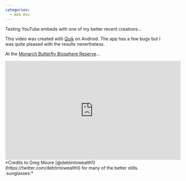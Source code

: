 ```yaml
---
categories:
  - Web Dev
---
```

Testing YouTube embeds with one of my better recent creations...

This video was created with [Quik](https://play.google.com/store/apps/details?id=com.stupeflix.replay&hl=en_US) on Android. The app has a few bugs but I was quite pleased with the results nevertheless.

At the [Monarch Butterfly Biosphere Reserve](https://en.wikipedia.org/wiki/Monarch_Butterfly_Biosphere_Reserve)...
<div class="embed-responsive embed-responsive-16by9">
  <iframe width="560" height="315" src="https://www.youtube-nocookie.com/embed/pNRdtHTIoYg" frameborder="0" allow="autoplay; encrypted-media" allowfullscreen></iframe>
</div>
*Credits to Greg Moore [@debtintowealth1](https://twitter.com/debtintowealth1) for many of the better stills. :sunglasses:*
